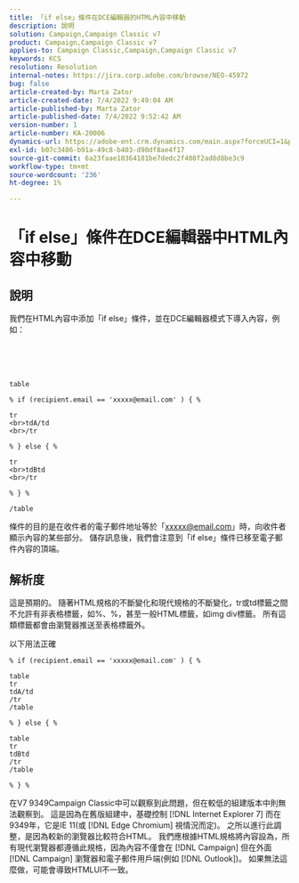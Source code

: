 ```yaml
---
title: 「if else」條件在DCE編輯器的HTML內容中移動
description: 說明
solution: Campaign,Campaign Classic v7
product: Campaign,Campaign Classic v7
applies-to: Campaign Classic,Campaign,Campaign Classic v7
keywords: KCS
resolution: Resolution
internal-notes: https://jira.corp.adobe.com/browse/NEO-45972
bug: false
article-created-by: Marta Zator
article-created-date: 7/4/2022 9:49:04 AM
article-published-by: Marta Zator
article-published-date: 7/4/2022 9:52:42 AM
version-number: 1
article-number: KA-20006
dynamics-url: https://adobe-ent.crm.dynamics.com/main.aspx?forceUCI=1&pagetype=entityrecord&etn=knowledgearticle&id=9d9f6384-7efb-ec11-82e5-000d3a5a3540
exl-id: b07c3486-b91a-49c8-b403-d90df8ae4f17
source-git-commit: 6a23faae10364181be7dedc2f408f2ad8d8be3c9
workflow-type: tm+mt
source-wordcount: '236'
ht-degree: 1%

---
```


# 「if else」條件在DCE編輯器中HTML內容中移動

## 說明

我們在HTML內容中添加「if else」條件，並在DCE編輯器模式下導入內容，例如：<br><br> <br><br><br>

```
table

% if (recipient.email == 'xxxxx@email.com' ) { %

tr
<br>tdA/td
<br>/tr

% } else { %

tr
<br>tdBtd
<br>/tr

% } %

/table
```


條件的目的是在收件者的電子郵件地址等於「xxxxx@email.com」時，向收件者顯示內容的某些部分。 儲存訊息後，我們會注意到「if else」條件已移至電子郵件內容的頂端。


## 解析度


這是預期的。 隨著HTML規格的不斷變化和現代規格的不斷變化，tr或td標籤之間不允許有非表格標籤，如%、%，甚至一般HTML標籤，如img div標籤。 所有這類標籤都會由瀏覽器推送至表格標籤外。

以下用法正確

```
% if (recipient.email == 'xxxxx@email.com' ) { %

table
tr
tdA/td
/tr
/table

% } else { %

table
tr
tdBtd
/tr
/table

% } %
```

在V7 9349Campaign Classic中可以觀察到此問題，但在較低的組建版本中則無法觀察到。 這是因為在舊版組建中，基礎控制 [!DNL Internet Explorer 7] 而在9349年，它是IE 11(或 [!DNL Edge Chromium] 視情況而定)。 之所以進行此調整，是因為較新的瀏覽器比較符合HTML。 我們應根據HTML規格將內容設為，所有現代瀏覽器都遵循此規格，因為內容不僅會在 [!DNL Campaign] 但在外面 [!DNL Campaign] 瀏覽器和電子郵件用戶端(例如 [!DNL Outlook])。 如果無法這麼做，可能會導致HTMLUI不一致。
